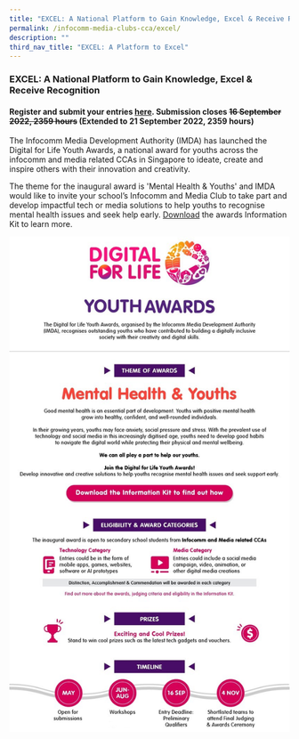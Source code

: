 ```yaml
---
title: "EXCEL: A National Platform to Gain Knowledge, Excel & Receive Recognition"
permalink: /infocomm-media-clubs-cca/excel/
description: ""
third_nav_title: "EXCEL: A Platform to Excel"
---
```

### EXCEL: A National Platform to Gain Knowledge, Excel & Receive Recognition

#### Register and submit your entries [here](https://form.gov.sg/#!/625e313cf3192100131ffe47). Submission closes ~~16 September 2022, 2359 hours~~ (Extended to 21 September 2022, 2359 hours)

The Infocomm Media Development Authority (IMDA) has launched the Digital for Life Youth Awards, a national award for youths across the infocomm and media related CCAs in Singapore to ideate, create and inspire others with their innovation and creativity. 

The theme for the inaugural award is 'Mental Health & Youths' and IMDA would like to invite your school’s Infocomm and Media Club to take part and develop impactful tech or media solutions to help youths to recognise mental health issues and seek help early. [Download](https://file.go.gov.sg/dflyouthawards.pdf) the awards Information Kit to learn more.

![](/images/Icmclub/IMDA_YouthAwards%20revised.jpg)